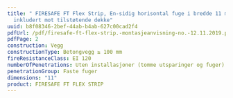 ```yaml
---
title: " FIRESAFE FT Flex Strip, En-sidig horisontal fuge i bredde 11 mm,
  inkludert mot tilstøtende dekke"
uuid: b8f08346-2bef-44ab-b4ab-627c00cad2f4
pdfUrl: /pdf/firesafe-ft-flex-strip.-montasjeanvisning-no.-12.11.2019.pdf
pdfPage: 2
construction: Vegg
constructionType: Betongvegg ≥ 100 mm
fireResistanceClass: EI 120
numberOfPenetrations: Uten installasjoner (tomme utsparinger og fuger)
penetrationGroup: Faste fuger
dimensions: "11"
product: FIRESAFE FT FLEX STRIP
---
```

